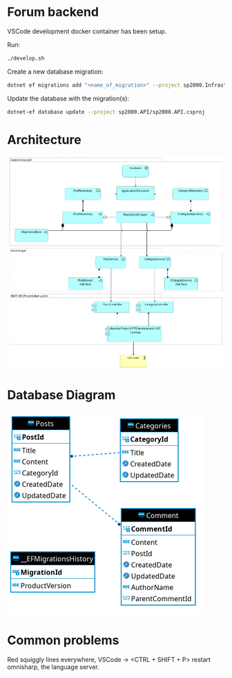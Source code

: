 # Forum backend

VSCode development docker container has been setup.

Run:

```bash
./develop.sh
```

Create a new database migration:

```bash
dotnet ef migrations add "<name_of_migration>" --project sp2000.Infrastructure --startup-project sp2000.API --output-dir sp2000.Infrastructure/Persistence/Migrations
```

Update the database with the migration(s):

```bash
dotnet-ef database update --project sp2000.API/sp2000.API.csproj
```

# Architecture

![Architecture](documentation/architecture_2.png "Architecture")

# Database Diagram

![Database Diagram](documentation/db_diagram.png "Database Diagram")

# Common problems

Red squiggly lines everywhere, VSCode -> <CTRL + SHIFT + P> restart omnisharp, the language server.
